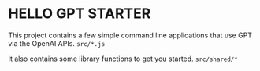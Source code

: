 # HELLO GPT STARTER

This project contains a few simple command line applications that use GPT via the OpenAI APIs. `src/*.js`

It also contains some library functions to get you started. `src/shared/*`

